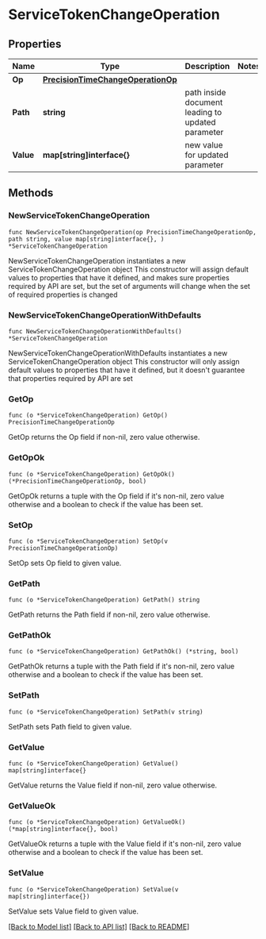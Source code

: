 # ServiceTokenChangeOperation

## Properties

Name | Type | Description | Notes
------------ | ------------- | ------------- | -------------
**Op** | [**PrecisionTimeChangeOperationOp**](PrecisionTimeChangeOperationOp.md) |  | 
**Path** | **string** | path inside document leading to updated parameter | 
**Value** | **map[string]interface{}** | new value for updated parameter | 

## Methods

### NewServiceTokenChangeOperation

`func NewServiceTokenChangeOperation(op PrecisionTimeChangeOperationOp, path string, value map[string]interface{}, ) *ServiceTokenChangeOperation`

NewServiceTokenChangeOperation instantiates a new ServiceTokenChangeOperation object
This constructor will assign default values to properties that have it defined,
and makes sure properties required by API are set, but the set of arguments
will change when the set of required properties is changed

### NewServiceTokenChangeOperationWithDefaults

`func NewServiceTokenChangeOperationWithDefaults() *ServiceTokenChangeOperation`

NewServiceTokenChangeOperationWithDefaults instantiates a new ServiceTokenChangeOperation object
This constructor will only assign default values to properties that have it defined,
but it doesn't guarantee that properties required by API are set

### GetOp

`func (o *ServiceTokenChangeOperation) GetOp() PrecisionTimeChangeOperationOp`

GetOp returns the Op field if non-nil, zero value otherwise.

### GetOpOk

`func (o *ServiceTokenChangeOperation) GetOpOk() (*PrecisionTimeChangeOperationOp, bool)`

GetOpOk returns a tuple with the Op field if it's non-nil, zero value otherwise
and a boolean to check if the value has been set.

### SetOp

`func (o *ServiceTokenChangeOperation) SetOp(v PrecisionTimeChangeOperationOp)`

SetOp sets Op field to given value.


### GetPath

`func (o *ServiceTokenChangeOperation) GetPath() string`

GetPath returns the Path field if non-nil, zero value otherwise.

### GetPathOk

`func (o *ServiceTokenChangeOperation) GetPathOk() (*string, bool)`

GetPathOk returns a tuple with the Path field if it's non-nil, zero value otherwise
and a boolean to check if the value has been set.

### SetPath

`func (o *ServiceTokenChangeOperation) SetPath(v string)`

SetPath sets Path field to given value.


### GetValue

`func (o *ServiceTokenChangeOperation) GetValue() map[string]interface{}`

GetValue returns the Value field if non-nil, zero value otherwise.

### GetValueOk

`func (o *ServiceTokenChangeOperation) GetValueOk() (*map[string]interface{}, bool)`

GetValueOk returns a tuple with the Value field if it's non-nil, zero value otherwise
and a boolean to check if the value has been set.

### SetValue

`func (o *ServiceTokenChangeOperation) SetValue(v map[string]interface{})`

SetValue sets Value field to given value.



[[Back to Model list]](../README.md#documentation-for-models) [[Back to API list]](../README.md#documentation-for-api-endpoints) [[Back to README]](../README.md)



